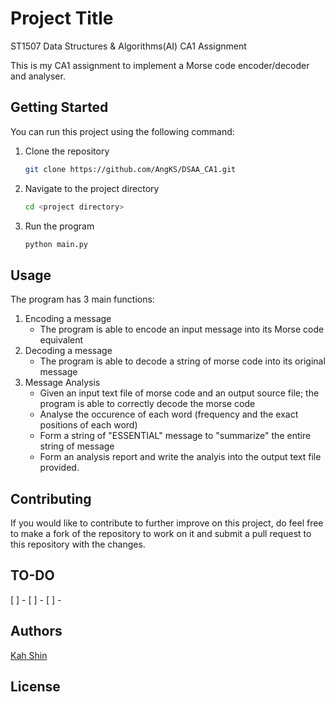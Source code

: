 # Project Title
ST1507 Data Structures & Algorithms(AI) CA1 Assignment

This is my CA1 assignment to implement a Morse code encoder/decoder and analyser.
## Getting Started
You can run this project using the following command:

1. Clone the repository
    ```bash
    git clone https://github.com/AngKS/DSAA_CA1.git
    ```
2. Navigate to the project directory
   ```bash
   cd <project directory>
   ```
3. Run the program
   ```bash
   python main.py
   ```

## Usage

The program has 3 main functions:
1. Encoding a message
   - The program is able to encode an input message into its Morse code equivalent
2. Decoding a message
   - The program is able to decode a string of morse code into its original message
3. Message Analysis
   - Given an input text file of morse code and an output source file; the program is able to correctly decode the morse code
   - Analyse the occurence of each word (frequency and the exact positions of each word)
   - Form a string of "ESSENTIAL" message to "summarize" the entire string of message
   - Form an analysis report and write the analyis into the output text file provided.

## Contributing

If you would like to contribute to further improve on this project, do feel free to make a fork of the repository to work on it and submit a pull request to this repository with the changes.

## TO-DO
[ ] -
[ ] -
[ ] -


## Authors
[Kah Shin](https://github.com/AngKS)

## License
